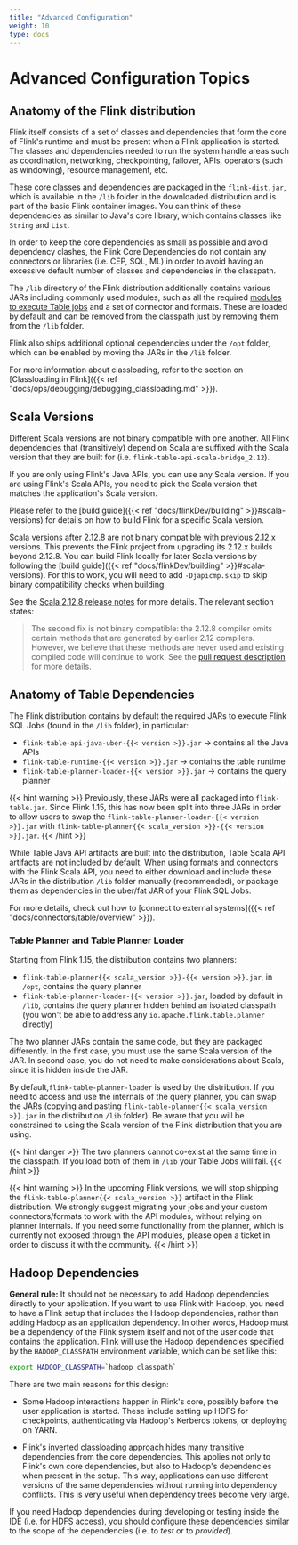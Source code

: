 ```yaml
---
title: "Advanced Configuration"
weight: 10
type: docs
---
```

<!--
Licensed to the Apache Software Foundation (ASF) under one
or more contributor license agreements.  See the NOTICE file
distributed with this work for additional information
regarding copyright ownership.  The ASF licenses this file
to you under the Apache License, Version 2.0 (the
"License"); you may not use this file except in compliance
with the License.  You may obtain a copy of the License at

  http://www.apache.org/licenses/LICENSE-2.0

Unless required by applicable law or agreed to in writing,
software distributed under the License is distributed on an
"AS IS" BASIS, WITHOUT WARRANTIES OR CONDITIONS OF ANY
KIND, either express or implied.  See the License for the
specific language governing permissions and limitations
under the License.
-->

# Advanced Configuration Topics

## Anatomy of the Flink distribution

Flink itself consists of a set of classes and dependencies that form the core of Flink's runtime
and must be present when a Flink application is started. The classes and dependencies needed to run
the system handle areas such as coordination, networking, checkpointing, failover, APIs,
operators (such as windowing), resource management, etc.

These core classes and dependencies are packaged in the `flink-dist.jar`, which is available in the `/lib`
folder in the downloaded distribution and is part of the basic Flink container images. 
You can think of these dependencies as similar to Java's core library, which contains classes like `String` and `List`.

In order to keep the core dependencies as small as possible and avoid dependency clashes, the
Flink Core Dependencies do not contain any connectors or libraries (i.e. CEP, SQL, ML) in order to
avoid having an excessive default number of classes and dependencies in the classpath.

The `/lib` directory of the Flink distribution additionally contains various JARs including commonly used modules, 
such as all the required [modules to execute Table jobs](#anatomy-of-table-dependencies) and a set of connector and formats.
These are loaded by default and can be removed from the classpath just by removing them from the `/lib` folder.

Flink also ships additional optional dependencies under the `/opt` folder, 
which can be enabled by moving the JARs in the `/lib` folder.

For more information about classloading, refer to the section on [Classloading in Flink]({{< ref "docs/ops/debugging/debugging_classloading.md" >}}).

## Scala Versions

Different Scala versions are not binary compatible with one another. All Flink dependencies that 
(transitively) depend on Scala are suffixed with the Scala version that they are built for 
(i.e. `flink-table-api-scala-bridge_2.12`).

If you are only using Flink's Java APIs, you can use any Scala version. If you are using Flink's Scala APIs, 
you need to pick the Scala version that matches the application's Scala version.

Please refer to the [build guide]({{< ref "docs/flinkDev/building" >}}#scala-versions) for details 
on how to build Flink for a specific Scala version.

Scala versions after 2.12.8 are not binary compatible with previous 2.12.x versions. This prevents
the Flink project from upgrading its 2.12.x builds beyond 2.12.8. You can build Flink locally for
later Scala versions by following the [build guide]({{< ref "docs/flinkDev/building" >}}#scala-versions).
For this to work, you will need to add `-Djapicmp.skip` to skip binary compatibility checks when building.

See the [Scala 2.12.8 release notes](https://github.com/scala/scala/releases/tag/v2.12.8) for more details.
The relevant section states:

> The second fix is not binary compatible: the 2.12.8 compiler omits certain
> methods that are generated by earlier 2.12 compilers. However, we believe
> that these methods are never used and existing compiled code will continue to
> work.  See the [pull request
> description](https://github.com/scala/scala/pull/7469) for more details.

## Anatomy of Table Dependencies

The Flink distribution contains by default the required JARs to execute Flink SQL Jobs (found in the `/lib` folder), 
in particular:

- `flink-table-api-java-uber-{{< version >}}.jar` &#8594; contains all the Java APIs 
- `flink-table-runtime-{{< version >}}.jar` &#8594; contains the table runtime
- `flink-table-planner-loader-{{< version >}}.jar` &#8594; contains the query planner

{{< hint warning >}}
Previously, these JARs were all packaged into `flink-table.jar`. Since Flink 1.15, this has 
now been split into three JARs in order to allow users to swap the `flink-table-planner-loader-{{< version >}}.jar` 
with `flink-table-planner{{< scala_version >}}-{{< version >}}.jar`.
{{< /hint >}}

While Table Java API artifacts are built into the distribution, Table Scala API artifacts are not 
included by default. When using formats and connectors with the Flink Scala API, you need to either 
download and include these JARs in the distribution `/lib` folder manually (recommended), or package 
them as dependencies in the uber/fat JAR of your Flink SQL Jobs.

For more details, check out how to [connect to external systems]({{< ref "docs/connectors/table/overview" >}}).

### Table Planner and Table Planner Loader

Starting from Flink 1.15, the distribution contains two planners:

- `flink-table-planner{{< scala_version >}}-{{< version >}}.jar`, in `/opt`, contains the query planner
- `flink-table-planner-loader-{{< version >}}.jar`, loaded by default in `/lib`, contains the query planner 
  hidden behind an isolated classpath (you won't be able to address any `io.apache.flink.table.planner` directly)

The two planner JARs contain the same code, but they are packaged differently. In the first case, you must use the 
same Scala version of the JAR. In second case, you do not need to make considerations about Scala, since
it is hidden inside the JAR.

By default,`flink-table-planner-loader` is used by the distribution. If you need to access and use the internals of the query planner, 
you can swap the JARs (copying and pasting `flink-table-planner{{< scala_version >}}.jar` in the distribution `/lib` folder). 
Be aware that you will be constrained to using the Scala version of the Flink distribution that you are using.

{{< hint danger >}}
The two planners cannot co-exist at the same time in the classpath. If you load both of them
in `/lib` your Table Jobs will fail.
{{< /hint >}}

{{< hint warning >}}
In the upcoming Flink versions, we will stop shipping the `flink-table-planner{{< scala_version >}}` artifact in the Flink distribution. 
We strongly suggest migrating your jobs and your custom connectors/formats to work with the API modules, without relying on planner internals. 
If you need some functionality from the planner, which is currently not exposed through the API modules, please open a ticket in order to discuss it with the community.
{{< /hint >}}

## Hadoop Dependencies

**General rule:** It should not be necessary to add Hadoop dependencies directly to your application.
If you want to use Flink with Hadoop, you need to have a Flink setup that includes the Hadoop dependencies, 
rather than adding Hadoop as an application dependency. In other words, Hadoop must be a dependency 
of the Flink system itself and not of the user code that contains the application. Flink will use the
Hadoop dependencies specified by the `HADOOP_CLASSPATH` environment variable, which can be set like this:

```bash
export HADOOP_CLASSPATH=`hadoop classpath`
```

There are two main reasons for this design:

- Some Hadoop interactions happen in Flink's core, possibly before the user application is started. 
  These include setting up HDFS for checkpoints, authenticating via Hadoop's Kerberos tokens, or 
  deploying on YARN.

- Flink's inverted classloading approach hides many transitive dependencies from the core dependencies. 
  This applies not only to Flink's own core dependencies, but also to Hadoop's dependencies when present 
  in the setup. This way, applications can use different versions of the same dependencies without 
  running into dependency conflicts. This is very useful when dependency trees become very large. 

If you need Hadoop dependencies during developing or testing inside the IDE (i.e. for HDFS access),
you should configure these dependencies similar to the scope of the dependencies (i.e. to *test* or 
to *provided*).
